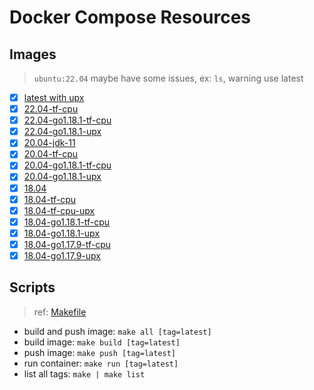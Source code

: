 # Docker Compose Resources

## Images

>`ubuntu:22.04` maybe have some issues, ex: `ls`, warning use latest

- [x] [latest with upx](./latest/Dockerfile)
- [x] [22.04-tf-cpu](./22.04-tf-cpu/Dockerfile)
- [x] [22.04-go1.18.1-tf-cpu](./22.04-go1.18.1-tf-cpu/Dockerfile)
- [x] [22.04-go1.18.1-upx](./22.04-go1.18.1-upx/Dockerfile)
- [x] [20.04-jdk-11](./20.04-jdk-11/Dockerfile)
- [x] [20.04-tf-cpu](./20.04-tf-cpu/Dockerfile)
- [x] [20.04-go1.18.1-tf-cpu](./20.04-go1.18.1-tf-cpu/Dockerfile)
- [x] [20.04-go1.18.1-upx](./20.04-go1.18.1-upx/Dockerfile)
- [x] [18.04](./18.04/Dockerfile)
- [x] [18.04-tf-cpu](./18.04-tf-cpu/Dockerfile)
- [x] [18.04-tf-cpu-upx](./18.04-tf-cpu-upx/Dockerfile)
- [x] [18.04-go1.18.1-tf-cpu](./18.04-go1.18.1-tf-cpu/Dockerfile)
- [x] [18.04-go1.18.1-upx](./18.04-go1.18.1-upx/Dockerfile)
- [x] [18.04-go1.17.9-tf-cpu](./18.04-go1.17.9-tf-cpu/Dockerfile)
- [x] [18.04-go1.17.9-upx](./18.04-go1.17.9-upx/Dockerfile)

## Scripts

>ref: [Makefile](./Makefile)

- build and push image: `make all [tag=latest]`
- build image: `make build [tag=latest]`
- push image: `make push [tag=latest]`
- run container: `make run [tag=latest]`
- list all tags: `make | make list`
